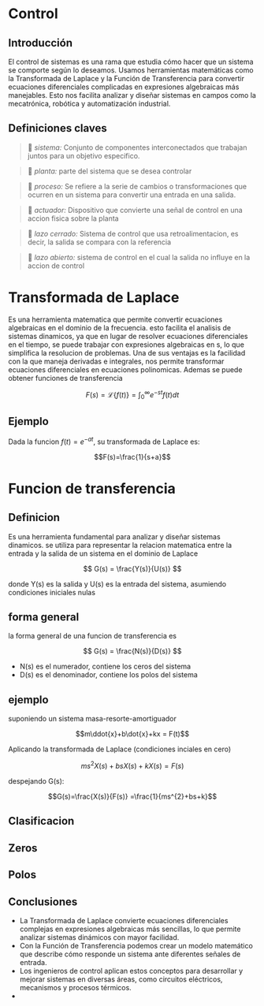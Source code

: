 # Control 
## Introducción 
El control de sistemas es una rama que estudia cómo hacer que un sistema se comporte según lo deseamos. Usamos herramientas matemáticas como la Transformada de Laplace y la Función de Transferencia para convertir ecuaciones diferenciales complicadas en expresiones algebraicas más manejables. Esto nos facilita analizar y diseñar sistemas en campos como la mecatrónica, robótica y automatización industrial.
## Definiciones claves 
> 🔑 *sistema:* Conjunto de componentes interconectados que trabajan juntos para un objetivo especifico.

> 🔑 *planta:* parte del sistema que se desea controlar

> 🔑 *proceso:* Se refiere a la serie de cambios o transformaciones que ocurren en un sistema para convertir una entrada en una salida.

> 🔑 *actuador:* Dispositivo que convierte una señal de control en una accion fisica sobre la planta

> 🔑 *lazo cerrado:* Sistema de control que usa retroalimentacion, es decir, la salida se compara con la referencia

> 🔑 *lazo abierto:* sistema de control en el cual la salida no influye en la accion de control
# Transformada de Laplace
Es una herramienta matematica que permite convertir ecuaciones algebraicas en el dominio de la frecuencia. esto facilita el analisis de sistemas dinamicos, ya que en lugar de resolver ecuaciones diferenciales en el tiempo, se puede trabajar con expresiones algebraicas en s, lo que simplifica la resolucion de problemas.
Una de sus ventajas es la facilidad con la que maneja derivadas e integrales, nos permite transformar ecuaciones diferenciales en ecuaciones polinomicas. Ademas se puede obtener funciones de transferencia

$$ F(s) = \mathcal{L} \{ f(t) \} = \int_{0}^{\infty} e^{-st} f(t) dt $$

## Ejemplo
Dada la funcion $f(t)=e^{-at}$, su transformada de Laplace es:

$$F(s)=\frac{1}{s+a}$$
# Funcion de transferencia
## Definicion
Es una herramienta fundamental para analizar y diseñar sistemas dinamicos. se utiliza para representar la relacion matematica entre la entrada y la salida de un sistema en el dominio de Laplace

$$ G(s) = \frac{Y(s)}{U(s)} $$

donde Y(s) es la salida y U(s) es la entrada del sistema, asumiendo condiciones iniciales nulas
## forma general
la forma general de una funcion de transferencia es 

$$ G(s) = \frac{N(s)}{D(s)} $$

- N(s) es el numerador, contiene los ceros del sistema
- D(s) es el denominador, contiene los polos del sistema
## ejemplo
suponiendo un sistema masa-resorte-amortiguador

$$m\ddot{x}+b\dot{x}+kx = F(t)$$

Aplicando la transformada de Laplace (condiciones inciales en cero)

$$ ms^{2}X(s)+bsX(s)+kX(s)=F(s) $$

despejando G(s):

$$G(s)=\frac{X(s)}{F(s)} =\frac{1}{ms^{2}+bs+k}$$

## Clasificacion 

## Zeros
## Polos 

## Conclusiones 
- La Transformada de Laplace convierte ecuaciones diferenciales complejas en expresiones algebraicas más sencillas, lo que permite analizar sistemas dinámicos con mayor facilidad.
- Con la Función de Transferencia podemos crear un modelo matemático que describe cómo responde un sistema ante diferentes señales de entrada.
- Los ingenieros de control aplican estos conceptos para desarrollar y mejorar sistemas en diversas áreas, como circuitos eléctricos, mecanismos y procesos térmicos.
- 








